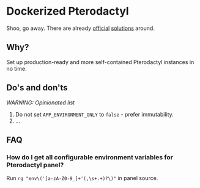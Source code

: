 # Dockerized Pterodactyl

Shoo, go away. There are already [official](https://github.com/pterodactyl/wings/blob/develop/docker-compose.example.yml) [solutions](https://github.com/pterodactyl/panel/blob/develop/docker-compose.example.yml) around.

## Why?

Set up production-ready and more self-contained Pterodactyl instances in no time.

## Do's and don'ts

_WARNING: Opinionated list_

1) Do not set `APP_ENVIRONMENT_ONLY` to `false` - prefer immutability.
2) ...

## FAQ

### How do I get all configurable environment variables for Pterodactyl panel?

Run `rg "env\('[a-zA-Z0-9_]+'(,\s+.+)?\)"` in panel source.
